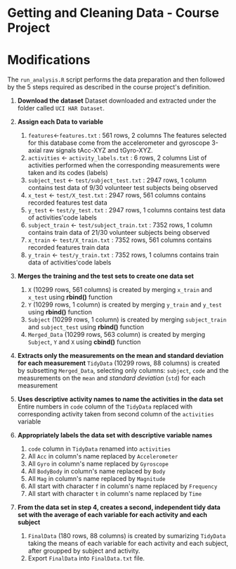 Getting and Cleaning Data - Course Project
==========================================

# Modifications
The `run_analysis.R` script performs the data preparation and then followed by the 5 steps required as described in the course project's definition.
1. **Download the dataset**
	Dataset downloaded and extracted under the folder called `UCI HAR Dataset`.
2. **Assign each Data to variable**
	1. `features`<-`features.txt` : 561 rows, 2 columns
		The features selected for this database come from the accelerometer and gyroscope 3-axial raw signals tAcc-XYZ and tGyro-XYZ.
	2. `activities` <- `activity_labels.txt` : 6 rows, 2 columns
		List of activities performed when the corresponding measurements were taken and its codes (labels)
	3. `subject_test` <- `test/subject_test.txt` : 2947 rows, 1 column 
        contains test data of 9/30 volunteer test subjects being observed
    4. `x_test` <- `test/X_test.txt` : 2947 rows, 561 columns 
        contains recorded features test data
    5. `y_test` <- `test/y_test.txt` : 2947 rows, 1 columns 
        contains test data of activities'code labels
    6. `subject_train` <- `test/subject_train.txt` : 7352 rows, 1 column 
        contains train data of 21/30 volunteer subjects being observed
    7. `x_train` <- `test/X_train.txt` : 7352 rows, 561 columns 
        contains recorded features train data
    8. `y_train` <- `test/y_train.txt` : 7352 rows, 1 columns 
        contains train data of activities'code labels

3. **Merges the training and the test sets to create one data set**
	1. `X` (10299 rows, 561 columns) is created by merging `x_train` and `x_test` using **rbind()** function
    2. `Y` (10299 rows, 1 column) is created by merging `y_train` and `y_test` using **rbind()** function
    3. `Subject` (10299 rows, 1 column) is created by merging `subject_train` and `subject_test` using **rbind()** function
    4. `Merged_Data` (10299 rows, 563 column) is created by merging `Subject`, `Y` and `X` using **cbind()** function

4. **Extracts only the measurements on the mean and standard deviation for each measurement**
     `TidyData` (10299 rows, 88 columns) is created by subsetting `Merged_Data`, selecting only columns: `subject`, `code` and the measurements on the `mean` and *standard deviation* (`std`) for each measurement

5. **Uses descriptive activity names to name the activities in the data set**
	Entire numbers in `code` column of the `TidyData` replaced with corresponding activity taken from second column of the `activities` variable
6. **Appropriately labels the data set with descriptive variable names**
    1. `code` column in `TidyData` renamed into `activities`
    2.  All `Acc` in column's name replaced by `Accelerometer`
    3.  All `Gyro` in column's name replaced by `Gyroscope`
    4.  All `BodyBody` in column's name replaced by `Body`
    5.  All `Mag` in column's name replaced by `Magnitude`
    6.  All start with character `f` in column's name replaced by `Frequency`
    7.  All start with character `t` in column's name replaced by `Time`

7. **From the data set in step 4, creates a second, independent tidy data set with the average of each variable for each activity and each subject**
    1. `FinalData` (180 rows, 88 columns) is created by sumarizing `TidyData` taking the means of each variable for each activity and each subject, after groupped by subject and activity.
    2. Export `FinalData` into `FinalData.txt` file.